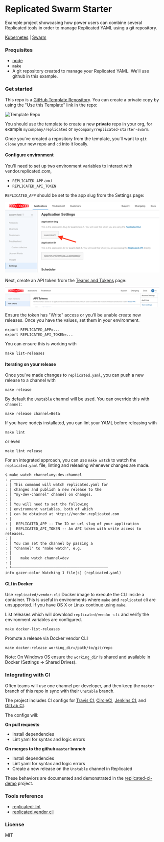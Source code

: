 Replicated Swarm Starter
==================

Example project showcasing how power users can combine several Replicated tools in order to manage
Replicated YAML using a git repository.

[Kubernetes](https://github.com/replicatedhq/replicated-starter-kubernetes)
| [Swarm](https://github.com/replicatedhq/replicated-starter-swarm)


### Prequisites

- [node](https://nodejs.org/en/download/)
- `make`
- A git repository created to manage your Replicated YAML. We'll use github in this example.

### Get started

This repo is a [GitHub Template Repository](https://help.github.com/en/articles/creating-a-repository-from-a-template). You can create a private copy by using the "Use this Template" link in the repo:

![Template Repo](https://help.github.com/assets/images/help/repository/use-this-template-button.png)

You should use the template to create a new **private** repo in your org, for example `mycompany/replicated` or `mycompany/replicated-starter-swarm`.

Once you've created a repository from the template, you'll want to `git clone` your new repo and `cd` into it locally.


#### Configure environment

You'll need to set up two environment variables to interact with vendor.replicated.com,


- `REPLICATED_APP` and
- `REPLICATED_API_TOKEN`

`REPLICATED_APP` should be set to the app slug from the Settings page:

<p align="center"><img src="./doc/REPLICATED_APP.png" width=600></img></p>

Next, create an API token from the [Teams and Tokens](https://vendor.replicated.com/team/tokens) page:

<p align="center"><img src="./doc/REPLICATED_API_TOKEN.png" width=600></img></p>

Ensure the token has "Write" access or you'll be unable create new releases. Once you have the values,
set them in your environment.

```
export REPLICATED_APP=...
export REPLICATED_API_TOKEN=...
```

You can ensure this is working with

```
make list-releases
```

#### Iterating on your release

Once you've made changes to `replicated.yaml`, you can push a new release to a channel with

```
make release
```

By default the `Unstable` channel will be used. You can override this with `channel`:

```
make release channel=Beta
```

If you have nodejs installated, you can lint your YAML before releasing with

```
make lint
```

or even

```
make lint release
```

For an integrated approach, you can use `make watch` to watch the `replicated.yaml` file, linting and
releasing whenever changes are made.

```
$ make watch channel=my-dev-channel
: ┌───────────────────────────────────────────
: │ This command will watch replicated.yaml for
: │ changes and publish a new release to the
: │ "my-dev-channel" channel on changes.
: │
: │ You will need to set the following
: │ environment variables, both of which
: │ can be obtained at https://vendor.replicated.com
: │
: │  REPLICATED_APP -- The ID or url slug of your application
: │  REPLICATED_API_TOKEN -- An API token with write access to releases.
: │
: │ You can set the channel by passing a
: │ "channel" to "make watch", e.g.
: │
: │    make watch channel=dev
: │
: └────────────────────────────────────────────
info gazer-color Watching 1 file[s] (replicated.yaml)
```

#### CLI in Docker

Use `replicated/vendor-cli` Docker image to execute the CLI inside a container. This is useful in environments where `make` and `replicated` cli are unsupported. If you have OS X or Linux continue using `make`.

List releases which will download `replicated/vendor-cli` and verify the environment variables are configured.
```
make docker-list-releases
```

Promote a release via Docker vendor CLI
```
make docker-release working_dir=/path/to/git/repo
```

Note: On Windows OS ensure the `working_dir` is shared and available in Docker (Settings -> Shared Drives).

### Integrating with CI

Often teams will use one channel per developer, and then keep the `master` branch of this repo in sync with their `Unstable` branch.

The project includes CI configs for [Travis CI](https://travis-ci.org), [CircleCI](https://circleci.com), [Jenkins CI](https://jenkins.io), and [GitLab CI](https://gitlab.com).

The configs will:

**On pull requests**:

- Install dependencies
- Lint yaml for syntax and logic errors

**On merges to the github `master` branch**:

- Install dependencies
- Lint yaml for syntax and logic errors
- Create a new release on the `Unstable` channel in Replicated

These behaviors are documented and demonstrated in the [replicated-ci-demo](https://github.com/replicatedhq/replicated-ci-demo) project.

### Tools reference

- [replicated-lint](https://github.com/replicatedhq/replicated-lint)
- [replicated vendor cli](https://github.com/replicatedhq/replicated)

### License

MIT
